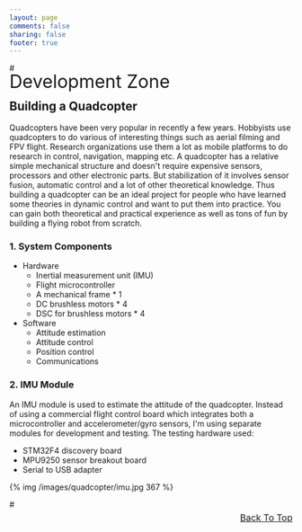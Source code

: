 ```yaml
---
layout: page
comments: false
sharing: false
footer: true
---
```


<a name="TOP"></a>
#<div style="text-align:left;line-height:3px;"><font size="6">Development Zone</font></div>

<a name="QUAD"></a>
## Building a Quadcopter

Quadcopters have been very popular in recently a few years. Hobbyists use quadcopters to do various of interesting things such as aerial filming and FPV flight. Research organizations use them a lot as mobile platforms to do research in control, navigation, mapping etc. A quadcopter has a relative simple mechanical structure and doesn't require expensive sensors, processors and other electronic parts. But stabilization of it involves sensor fusion, automatic control and a lot of other theoretical knowledge. Thus building a quadcopter can be an ideal project for people who have learned some theories in dynamic control and want to put them into practice. You can gain both theoretical and practical experience as well as tons of fun by building a flying robot from scratch.

### 1. System Components
* Hardware
    - Inertial measurement unit (IMU)
    - Flight microcontroller
    - A mechanical frame * 1
    - DC brushless motors * 4
    - DSC for brushless motors * 4
* Software
    - Attitude estimation
    - Attitude control
    - Position control
    - Communications

### 2. IMU Module 
An IMU module is used to estimate the attitude of the quadcopter. Instead of using a commercial flight control board which integrates both a microcontroller and accelerometer/gyro sensors, I'm using separate modules for development and testing. The testing hardware used:

* STM32F4 discovery board
* MPU9250 sensor breakout board
* Serial to USB adapter

{% img /images/quadcopter/imu.jpg 367 %}


#<div style="text-align:right;line-height:3px;"><font size="3">[Back To Top](#TOP)</font></div>

